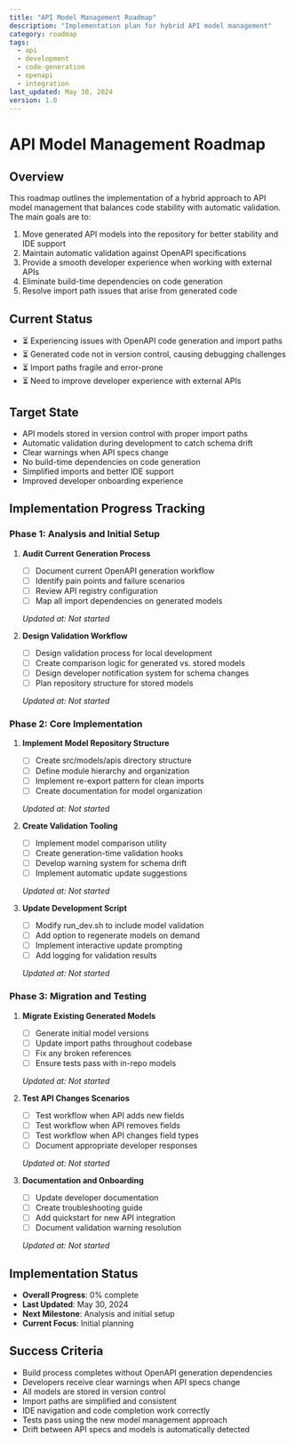```yaml
---
title: "API Model Management Roadmap"
description: "Implementation plan for hybrid API model management"
category: roadmap
tags:
  - api
  - development
  - code-generation
  - openapi
  - integration
last_updated: May 30, 2024
version: 1.0
---
```

# API Model Management Roadmap

## Overview
This roadmap outlines the implementation of a hybrid approach to API model management that balances code stability with automatic validation. The main goals are to:

1. Move generated API models into the repository for better stability and IDE support
2. Maintain automatic validation against OpenAPI specifications
3. Provide a smooth developer experience when working with external APIs
4. Eliminate build-time dependencies on code generation
5. Resolve import path issues that arise from generated code

## Current Status
- ⏳ Experiencing issues with OpenAPI code generation and import paths
- ⏳ Generated code not in version control, causing debugging challenges
- ⏳ Import paths fragile and error-prone
- ⏳ Need to improve developer experience with external APIs

## Target State
- API models stored in version control with proper import paths
- Automatic validation during development to catch schema drift
- Clear warnings when API specs change
- No build-time dependencies on code generation
- Simplified imports and better IDE support
- Improved developer onboarding experience

## Implementation Progress Tracking

### Phase 1: Analysis and Initial Setup
1. **Audit Current Generation Process**
   - [ ] Document current OpenAPI generation workflow
   - [ ] Identify pain points and failure scenarios
   - [ ] Review API registry configuration
   - [ ] Map all import dependencies on generated models
   
   *Updated at: Not started*

2. **Design Validation Workflow**
   - [ ] Design validation process for local development
   - [ ] Create comparison logic for generated vs. stored models
   - [ ] Design developer notification system for schema changes
   - [ ] Plan repository structure for stored models
   
   *Updated at: Not started*

### Phase 2: Core Implementation
1. **Implement Model Repository Structure**
   - [ ] Create src/models/apis directory structure
   - [ ] Define module hierarchy and organization
   - [ ] Implement re-export pattern for clean imports
   - [ ] Create documentation for model organization
   
   *Updated at: Not started*

2. **Create Validation Tooling**
   - [ ] Implement model comparison utility
   - [ ] Create generation-time validation hooks
   - [ ] Develop warning system for schema drift
   - [ ] Implement automatic update suggestions
   
   *Updated at: Not started*

3. **Update Development Script**
   - [ ] Modify run_dev.sh to include model validation
   - [ ] Add option to regenerate models on demand
   - [ ] Implement interactive update prompting
   - [ ] Add logging for validation results
   
   *Updated at: Not started*

### Phase 3: Migration and Testing
1. **Migrate Existing Generated Models**
   - [ ] Generate initial model versions
   - [ ] Update import paths throughout codebase
   - [ ] Fix any broken references
   - [ ] Ensure tests pass with in-repo models
   
   *Updated at: Not started*

2. **Test API Changes Scenarios**
   - [ ] Test workflow when API adds new fields
   - [ ] Test workflow when API removes fields
   - [ ] Test workflow when API changes field types
   - [ ] Document appropriate developer responses
   
   *Updated at: Not started*

3. **Documentation and Onboarding**
   - [ ] Update developer documentation
   - [ ] Create troubleshooting guide
   - [ ] Add quickstart for new API integration
   - [ ] Document validation warning resolution
   
   *Updated at: Not started*

## Implementation Status
- **Overall Progress**: 0% complete
- **Last Updated**: May 30, 2024
- **Next Milestone**: Analysis and initial setup
- **Current Focus**: Initial planning

## Success Criteria
- Build process completes without OpenAPI generation dependencies
- Developers receive clear warnings when API specs change
- All models are stored in version control
- Import paths are simplified and consistent
- IDE navigation and code completion work correctly
- Tests pass using the new model management approach
- Drift between API specs and models is automatically detected 